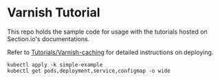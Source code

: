 # Varnish Tutorial

This repo holds the sample code for usage with the tutorials hosted on Section.io's documentations.

Refer to [Tutorials/Varnish-caching](https://www.section.io/docs/tutorials/varnish-caching) for detailed instructions on deploying.

```
kubectl apply -k simple-example
kubectl get pods,deployment,service,configmap -o wide
```
